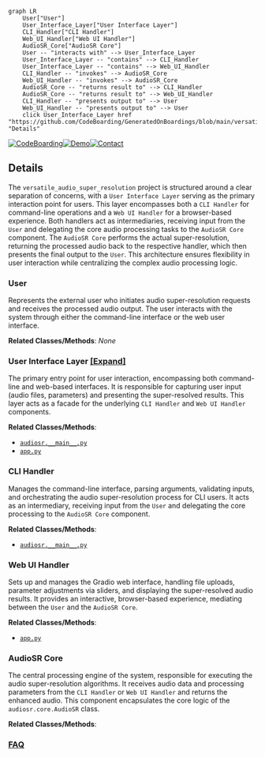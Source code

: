 ```mermaid
graph LR
    User["User"]
    User_Interface_Layer["User Interface Layer"]
    CLI_Handler["CLI Handler"]
    Web_UI_Handler["Web UI Handler"]
    AudioSR_Core["AudioSR Core"]
    User -- "interacts with" --> User_Interface_Layer
    User_Interface_Layer -- "contains" --> CLI_Handler
    User_Interface_Layer -- "contains" --> Web_UI_Handler
    CLI_Handler -- "invokes" --> AudioSR_Core
    Web_UI_Handler -- "invokes" --> AudioSR_Core
    AudioSR_Core -- "returns result to" --> CLI_Handler
    AudioSR_Core -- "returns result to" --> Web_UI_Handler
    CLI_Handler -- "presents output to" --> User
    Web_UI_Handler -- "presents output to" --> User
    click User_Interface_Layer href "https://github.com/CodeBoarding/GeneratedOnBoardings/blob/main/versatile_audio_super_resolution/User_Interface_Layer.md" "Details"
```

[![CodeBoarding](https://img.shields.io/badge/Generated%20by-CodeBoarding-9cf?style=flat-square)](https://github.com/CodeBoarding/GeneratedOnBoardings)[![Demo](https://img.shields.io/badge/Try%20our-Demo-blue?style=flat-square)](https://www.codeboarding.org/demo)[![Contact](https://img.shields.io/badge/Contact%20us%20-%20contact@codeboarding.org-lightgrey?style=flat-square)](mailto:contact@codeboarding.org)

## Details

The `versatile_audio_super_resolution` project is structured around a clear separation of concerns, with a `User Interface Layer` serving as the primary interaction point for users. This layer encompasses both a `CLI Handler` for command-line operations and a `Web UI Handler` for a browser-based experience. Both handlers act as intermediaries, receiving input from the `User` and delegating the core audio processing tasks to the `AudioSR Core` component. The `AudioSR Core` performs the actual super-resolution, returning the processed audio back to the respective handler, which then presents the final output to the `User`. This architecture ensures flexibility in user interaction while centralizing the complex audio processing logic.

### User
Represents the external user who initiates audio super-resolution requests and receives the processed audio output. The user interacts with the system through either the command-line interface or the web user interface.


**Related Classes/Methods**: _None_

### User Interface Layer [[Expand]](./User_Interface_Layer.md)
The primary entry point for user interaction, encompassing both command-line and web-based interfaces. It is responsible for capturing user input (audio files, parameters) and presenting the super-resolved results. This layer acts as a facade for the underlying `CLI Handler` and `Web UI Handler` components.


**Related Classes/Methods**:

- <a href="https://github.com/haoheliu/versatile_audio_super_resolution/blob/main/audiosr/__main__.py" target="_blank" rel="noopener noreferrer">`audiosr.__main__.py`</a>
- <a href="https://github.com/haoheliu/versatile_audio_super_resolution/blob/main/app.py" target="_blank" rel="noopener noreferrer">`app.py`</a>


### CLI Handler
Manages the command-line interface, parsing arguments, validating inputs, and orchestrating the audio super-resolution process for CLI users. It acts as an intermediary, receiving input from the `User` and delegating the core processing to the `AudioSR Core` component.


**Related Classes/Methods**:

- <a href="https://github.com/haoheliu/versatile_audio_super_resolution/blob/main/audiosr/__main__.py" target="_blank" rel="noopener noreferrer">`audiosr.__main__.py`</a>


### Web UI Handler
Sets up and manages the Gradio web interface, handling file uploads, parameter adjustments via sliders, and displaying the super-resolved audio results. It provides an interactive, browser-based experience, mediating between the `User` and the `AudioSR Core`.


**Related Classes/Methods**:

- <a href="https://github.com/haoheliu/versatile_audio_super_resolution/blob/main/app.py" target="_blank" rel="noopener noreferrer">`app.py`</a>


### AudioSR Core
The central processing engine of the system, responsible for executing the audio super-resolution algorithms. It receives audio data and processing parameters from the `CLI Handler` or `Web UI Handler` and returns the enhanced audio. This component encapsulates the core logic of the `audiosr.core.AudioSR` class.


**Related Classes/Methods**:





### [FAQ](https://github.com/CodeBoarding/GeneratedOnBoardings/tree/main?tab=readme-ov-file#faq)